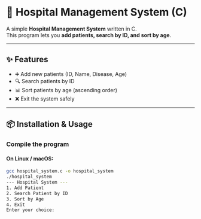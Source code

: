 # 🏥 Hospital Management System (C)

A simple **Hospital Management System** written in C.  
This program lets you **add patients, search by ID, and sort by age**.

---

## ✨ Features
- ➕ Add new patients (ID, Name, Disease, Age)  
- 🔍 Search patients by ID  
- 📊 Sort patients by age (ascending order)  
- ❌ Exit the system safely  

---

## 📦 Installation & Usage

### Compile the program
#### On Linux / macOS:
```bash
gcc hospital_system.c -o hospital_system
./hospital_system
--- Hospital System ---
1. Add Patient
2. Search Patient by ID
3. Sort by Age
4. Exit
Enter your choice:
